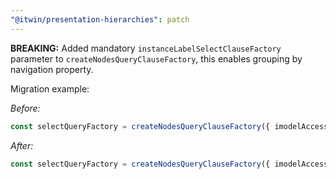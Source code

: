```yaml
---
"@itwin/presentation-hierarchies": patch
---
```


**BREAKING:** Added mandatory `instanceLabelSelectClauseFactory` parameter to `createNodesQueryClauseFactory`, this enables grouping by navigation property.

Migration example:

*Before:*

```ts
const selectQueryFactory = createNodesQueryClauseFactory({ imodelAccess });
```

*After:*

```ts
const selectQueryFactory = createNodesQueryClauseFactory({ imodelAccess, instanceLabelSelectClauseFactory: createBisInstanceLabelSelectClauseFactory({ classHierarchyInspector: imodelAccess }) });
```
